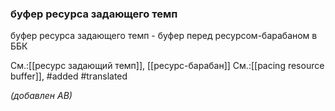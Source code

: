 ###  буфер ресурса задающего темп
буфер ресурса задающего темп - буфер перед ресурсом-барабаном в ББК

См.:[[ресурс задающий темп]], [[ресурс-барабан]]
См.:[[pacing resource buffer]], 
#added 
#translated 

*(добавлен АВ)*

